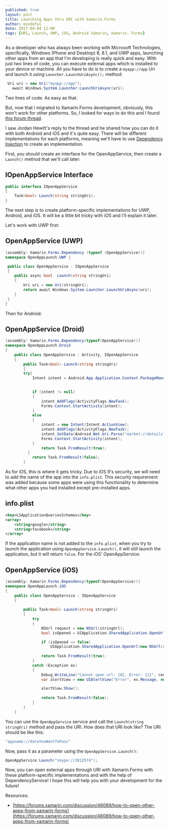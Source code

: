 ```yaml
---
published: true
layout: post
title: Launching Apps thru URI with Xamarin.Forms
author: mindofai
date: 2017-04-04 12:00
tags: [URI, Launch, UWP, iOS, Android Xamarin, Xamarin. Forms]
---
```


As a developer who has always been working with Microsoft Technologies, specifically, Windows (Phone and Desktop) 8, 8.1, and UWP apps, launching other apps from an app that I'm developing is really quick and easy. With just two lines of code, you can execute external apps which is installed to your device or machine. All you have to do is to create a `myapp://app` Uri and launch it using `Launcher.LaunchUriAsync();` method:

```csharp
 Uri uri = new Uri("myapp://app");
   await Windows.System.Launcher.LaunchUriAsync(uri);
```

Two lines of code. As easy as that.

But, now that I migrated to Xamarin.Forms development, obviously, this won't work for other platforms. So, I looked for ways to do this and I found [this forum thread](https://forums.xamarin.com/discussion/48089/how-to-open-other-apps-from-xamarin-forms).

I saw Jordan Hewitt's reply to the thread and he shared how you can do it with both Android and iOS and it's quite easy. There will be different implementations for each platforms, meaning we'll have to use [Dependency Injection](https://developer.xamarin.com/guides/xamarin-forms/application-fundamentals/dependency-service/)  to create an implementation. 

First, you should create an interface for the OpenAppService, then create a `Launch()` method that we'll call later:

## IOpenAppService Interface

```csharp
public interface IOpenAppService
{
    Task<bool> Launch(string stringUri);
}
```

The next step is to create platform-specific implementations for UWP, Android, and iOS. It will be a little bit tricky with iOS and I'll explain it later.

Let's work with UWP first:

## OpenAppService (UWP)

```csharp
[assembly: Xamarin.Forms.Dependency (typeof (OpenAppService))]
namespace OpenAppLaunch.UWP {

 public class OpenAppService : IOpenAppService
 {
    public async bool  Launch(string stringUri)
    {
        Uri uri = new Uri(stringUri);
        return await Windows.System.Launcher.LaunchUriAsync(uri);
    }
 }
}
```

Then for Android: 

## OpenAppService (Droid)

```csharp
[assembly: Xamarin.Forms.Dependency(typeof(OpenAppService))]
namespace OpenAppLaunch.Droid
{
    public class OpenAppService : Activity, IOpenAppService
    {
        public Task<bool> Launch(string stringUri)
        {
        try{
            Intent intent = Android.App.Application.Context.PackageManager.GetLaunchIntentForPackage(stringUri);

            
            if (intent != null)
            {
                intent.AddFlags(ActivityFlags.NewTask);
                Forms.Context.StartActivity(intent); 
            }
            else
            {
                intent = new Intent(Intent.ActionView);
                intent.AddFlags(ActivityFlags.NewTask);
                intent.SetData(Android.Net.Uri.Parse("market://details?id=" + stringUri)); // This launches the PlayStore and search for the app if it's not installed on your device
                Forms.Context.StartActivity(intent);
            }
                return Task.FromResult(true);
          }
            return Task.FromResult(false);
        }

```

As for iOS, this is where it gets tricky. Due to iOS 9's security, we will need to add the name of the app into the `info.plist`. This security requirement was added because some apps were using this functionality to determine what other apps you had installed except pre-installed apps.

## info.plist

```xml
<key>LSApplicationQueriesSchemes</key>
<array>
    <string>google</string>
    <string>facebook</string>
</array>
```

If the application name is not added to the `info.plist`, when you try to launch the application using `OpenAppService.Launch()`, it will still launch the application, but it will return `false`. For the iOS' OpenAppService:

## OpenAppService (iOS)

``` csharp
[assembly: Xamarin.Forms.Dependency(typeof(OpenAppService))]
namespace OpenAppLaunch.iOS
{
    public class OpenAppService : IOpenAppService
    {
      
        public Task<bool> Launch(string stringUri)
        {
            try
            {
                NSUrl request = new NSUrl(stringUrl);
                bool isOpened = UIApplication.SharedApplication.OpenUrl(stringUrl);

                if (isOpened == false)
                    UIApplication.SharedApplication.OpenUrl(new NSUrl(stringUrl));
                    
                return Task.FromResult(true);
            }
            catch (Exception ex)
            {
                Debug.WriteLine("Cannot open url: {0}, Error: {1}", request.AbsoluteString, ex.Message);
                var alertView = new UIAlertView("Error", ex.Message, null, "OK", null);

                alertView.Show();
                
                return Task.FromResult(false);
            }
        }
    }
```

You can use the `OpenAppService` service and call the `Launch(string stringUri)` method and pass the URI. How does that URI look like? The URI should be like this: 

``` csharp
"appname://dataYouWantToPass"
```

Now, pass it as a parameter using the `OpenAppService.Launch()`:

``` csharp
OpenAppService.Launch("skype://2812574");
```

Now, you can open external apps through URI with Xamarin.Forms with these platform-specific implementations and with the help of DependencyService! I hope this will help you with your development for the future!

Resources:
- [https://forums.xamarin.com/discussion/48089/how-to-open-other-apps-from-xamarin-forms](https://forums.xamarin.com/discussion/48089/how-to-open-other-apps-from-xamarin-forms)

